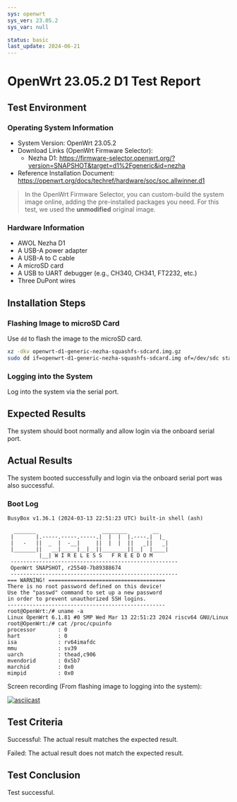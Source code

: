 ```yaml
---
sys: openwrt
sys_ver: 23.05.2
sys_var: null

status: basic
last_update: 2024-06-21
---
```


# OpenWrt 23.05.2 D1 Test Report

## Test Environment

### Operating System Information

- System Version: OpenWrt 23.05.2
- Download Links (OpenWrt Firmware Selector):
  - Nezha D1: https://firmware-selector.openwrt.org/?version=SNAPSHOT&target=d1%2Fgeneric&id=nezha
- Reference Installation Document: https://openwrt.org/docs/techref/hardware/soc/soc.allwinner.d1

> In the OpenWrt Firmware Selector, you can custom-build the system image online, adding the pre-installed packages you need. For this test, we used the **unmodified** original image.

### Hardware Information

- AWOL Nezha D1 
- A USB-A power adapter
- A USB-A to C cable
- A microSD card
- A USB to UART debugger (e.g., CH340, CH341, FT2232, etc.)
- Three DuPont wires

## Installation Steps

### Flashing Image to microSD Card

Use `dd` to flash the image to the microSD card.

```bash
xz -dkv openwrt-d1-generic-nezha-squashfs-sdcard.img.gz
sudo dd if=openwrt-d1-generic-nezha-squashfs-sdcard.img of=/dev/sdc status=progress
```

### Logging into the System

Log into the system via the serial port.

## Expected Results

The system should boot normally and allow login via the onboard serial port.

## Actual Results

The system booted successfully and login via the onboard serial port was also successful.

### Boot Log

```log
BusyBox v1.36.1 (2024-03-13 22:51:23 UTC) built-in shell (ash)

  _______                     ________        __
 |       |.-----.-----.-----.|  |  |  |.----.|  |_
 |   -   ||  _  |  -__|     ||  |  |  ||   _||   _|
 |_______||   __|_____|__|__||________||__|  |____|
          |__| W I R E L E S S   F R E E D O M
 -----------------------------------------------------
 OpenWrt SNAPSHOT, r25540-7b89388674
 -----------------------------------------------------
=== WARNING! =====================================
There is no root password defined on this device!
Use the "passwd" command to set up a new password
in order to prevent unauthorized SSH logins.
--------------------------------------------------
root@OpenWrt:/# uname -a
Linux OpenWrt 6.1.81 #0 SMP Wed Mar 13 22:51:23 2024 riscv64 GNU/Linux
root@OpenWrt:/# cat /proc/cpuinfo 
processor       : 0
hart            : 0
isa             : rv64imafdc
mmu             : sv39
uarch           : thead,c906
mvendorid       : 0x5b7
marchid         : 0x0
mimpid          : 0x0
```

Screen recording (From flashing image to logging into the system):

[![asciicast](https://asciinema.org/a/FtuRf4hQ7gWi0lTR4JkBxXJMw.svg)](https://asciinema.org/a/FtuRf4hQ7gWi0lTR4JkBxXJMw)

## Test Criteria

Successful: The actual result matches the expected result.

Failed: The actual result does not match the expected result.

## Test Conclusion

Test successful.
